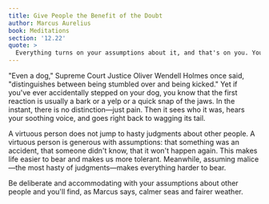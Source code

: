 ```yaml
---
title: Give People the Benefit of the Doubt
author: Marcus Aurelius
book: Meditations
section: '12.22'
quote: >
  Everything turns on your assumptions about it, and that's on you. You can pluck out the hasty judgment at will, and like steering a ship around the point, you will find calm seas, fair weather and a safe port.
---
```


"Even a dog," Supreme Court Justice Oliver Wendell Holmes once said, "distinguishes between being stumbled over and being kicked." Yet if you've ever accidentally stepped on your dog, you know that the first reaction is usually a bark or a yelp or a quick snap of the jaws. In the instant, there is no distinction—just pain. Then it sees who it was, hears your soothing voice, and goes right back to wagging its tail.

A virtuous person does not jump to hasty judgments about other people. A virtuous person is generous with assumptions: that something was an accident, that someone didn't know, that it won't happen again. This makes life easier to bear and makes us more tolerant. Meanwhile, assuming malice—the most hasty of judgments—makes everything harder to bear.

Be deliberate and accommodating with your assumptions about other people and you'll find, as Marcus says, calmer seas and fairer weather.

